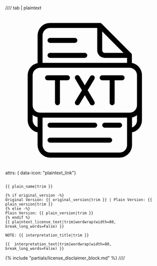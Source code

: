 //// tab | plaintext <span class="twemoji"><svg xmlns="http://www.w3.org/2000/svg" viewBox="0 0 1200 1200"><path d="M318.74 225c0-10.36 8.4-18.75 18.75-18.75h187.5a18.75 18.75 0 1 1 0 37.5h-187.5A18.75 18.75 0 0 1 318.74 225zM600 318.75H337.5a18.75 18.75 0 1 0 0 37.5H600a18.75 18.75 0 1 0 0-37.5zm-262.5 562.5H675a18.75 18.75 0 1 0 0-37.5H337.5a18.75 18.75 0 1 0 0 37.5zm525-37.5H750a18.75 18.75 0 1 0 0 37.5h112.5a18.75 18.75 0 1 0 0-37.5zm-75 112.5h-450a18.75 18.75 0 1 0 0 37.5h450a18.75 18.75 0 1 0 0-37.5zm243.74-468.74v337.5a93.75 93.75 0 0 1-75 91.88v95.62a93.78 93.78 0 0 1-93.75 93.75h-525a93.72 93.72 0 0 1-93.75-93.75v-95.63a93.75 93.75 0 0 1-75-91.87v-337.5a93.75 93.75 0 0 1 75-91.88V187.5a93.72 93.72 0 0 1 93.75-93.75h379.87a15 15 0 0 1 8.25 4.5l225 225a15 15 0 0 1 4.5 8.25c.05.9.05 1.74 0 2.63v60.38a93.77 93.77 0 0 1 76.13 93zm-300-329.63v142.13c0 4.97 1.97 9.75 5.48 13.27a18.77 18.77 0 0 0 13.27 5.48h142.13zm-450 235.87h637.5v-37.5H750A56.23 56.23 0 0 1 693.75 300V131.26H337.49a56.23 56.23 0 0 0-56.25 56.25zm-75 318.74a56.23 56.23 0 0 0 56.25 56.25h675a56.23 56.23 0 0 0 56.25-56.25v-225a56.23 56.23 0 0 0-56.25-56.25h-675a56.23 56.23 0 0 0-56.25 56.25zm37.5 165.37v-75a95.45 95.45 0 0 1-37.5-17.25v37.5a56.64 56.64 0 0 0 37.5 54.75zm675-71.63h-637.5v206.26a56.23 56.23 0 0 0 56.25 56.25h525a56.23 56.23 0 0 0 56.25-56.25zm75 18.75v-37.5a95.45 95.45 0 0 1-37.5 17.25v75a56.64 56.64 0 0 0 37.5-54.75zm-675-300h56.25v168.75a18.75 18.75 0 1 0 37.5 0V524.98h56.25a18.75 18.75 0 1 0 0-37.5h-150a18.75 18.75 0 1 0 0 37.5zM534 709.87a17.95 17.95 0 0 0 9.75 2.62 19.4 19.4 0 0 0 16.13-9l40.12-66 40.13 67.13a19.4 19.4 0 0 0 16.12 9c3.42.09 6.8-.85 9.75-2.63a19.16 19.16 0 0 0 6.38-25.88l-50.63-85.12 50.63-84a18.84 18.84 0 1 0-32.25-19.5l-40.13 66-40.13-67.13a18.84 18.84 0 1 0-32.25 19.5l50.63 85.13-50.63 84c-5.2 8.9-2.39 20.4 6.38 25.88zm197.26-184.88h56.25v168.75a18.75 18.75 0 1 0 37.5 0V524.98h56.25a18.75 18.75 0 1 0 0-37.5h-150a18.75 18.75 0 1 0 0 37.5z"/></svg></span>
    attrs: { data-icon: "plaintext_link"}

```plaintext

{{ plain_name|trim }}

{% if original_version -%}
Original Version: {{ original_version|trim }} | Plain Version: {{ plain_version|trim }}
{% else -%}
Plain Version: {{ plain_version|trim }}
{% endif %}
{{ plaintext_license_text|trim|wordwrap(width=80, break_long_words=False) }}

NOTE: {{ interpretation_title|trim }}

{{  interpretation_text|trim|wordwrap(width=80, break_long_words=False) }}

```

<p class="license-divider"></p>
{% include "partials/license_disclaimer_block.md" %}
////
